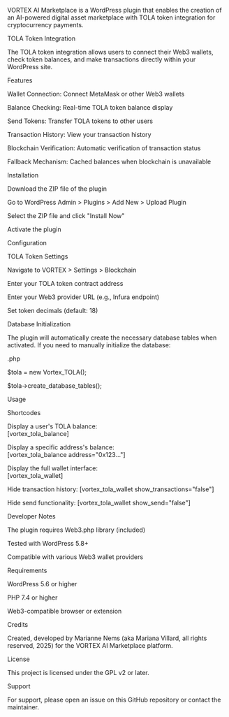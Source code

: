 VORTEX AI Marketplace is a WordPress plugin that enables the creation of an AI-powered digital asset marketplace with TOLA token integration for cryptocurrency payments.

TOLA Token Integration

The TOLA token integration allows users to connect their Web3 wallets, check token balances, and make transactions directly within your WordPress site.

Features

Wallet Connection: Connect MetaMask or other Web3 wallets

Balance Checking: Real-time TOLA token balance display

Send Tokens: Transfer TOLA tokens to other users

Transaction History: View your transaction history

Blockchain Verification: Automatic verification of transaction status

Fallback Mechanism: Cached balances when blockchain is unavailable

Installation

Download the ZIP file of the plugin

Go to WordPress Admin > Plugins > Add New > Upload Plugin

Select the ZIP file and click "Install Now"

Activate the plugin

Configuration

TOLA Token Settings

Navigate to VORTEX > Settings > Blockchain

Enter your TOLA token contract address

Enter your Web3 provider URL (e.g., Infura endpoint)

Set token decimals (default: 18)

Database Initialization

The plugin will automatically create the necessary database tables when activated. If you need to manually initialize the database:

.php

$tola = new Vortex_TOLA();

$tola->create_database_tables();

Usage

Shortcodes

Display a user's TOLA balance:  
[vortex_tola_balance]

Display a specific address's balance:  
[vortex_tola_balance address="0x123..."]

Display the full wallet interface:  
[vortex_tola_wallet]

Hide transaction history:
[vortex_tola_wallet show_transactions="false"]

Hide send functionality:
[vortex_tola_wallet show_send="false"]

Developer Notes

The plugin requires Web3.php library (included)

Tested with WordPress 5.8+

Compatible with various Web3 wallet providers

Requirements

WordPress 5.6 or higher

PHP 7.4 or higher

Web3-compatible browser or extension

Credits

Created, developed by Marianne Nems (aka Mariana Villard, all rights reserved, 2025) for the VORTEX AI Marketplace platform.

License

This project is licensed under the GPL v2 or later.

Support

For support, please open an issue on this GitHub repository or contact the maintainer.
